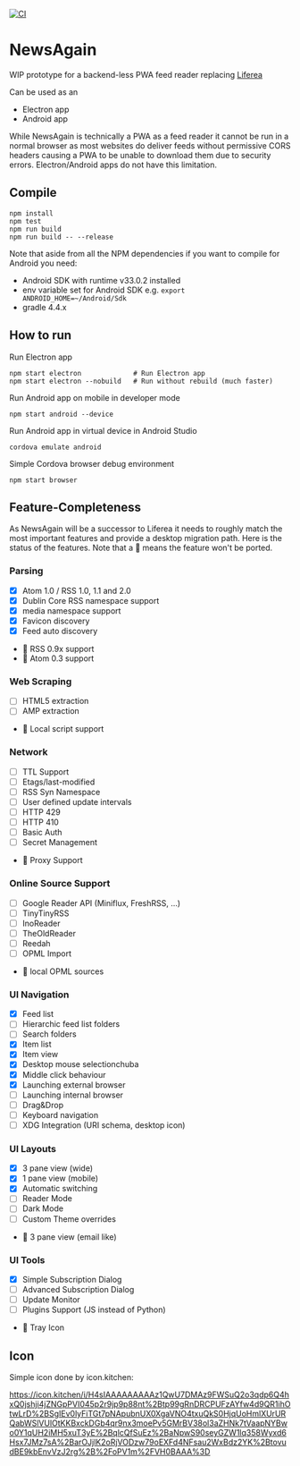 [![CI](https://github.com/lwindolf/newsagain/actions/workflows/test.yml/badge.svg)](https://github.com/lwindolf/newsagain/actions/workflows/test.yml)

# NewsAgain

WIP prototype for a backend-less PWA feed reader replacing [Liferea](https://lzone.de/liferea)

Can be used as an

- Electron app
- Android app

While NewsAgain is technically a PWA as a feed reader it cannot be run in
a normal browser as most websites do deliver feeds without permissive CORS
headers causing a PWA to be unable to download them due to security errors.
Electron/Android apps do not have this limitation.

## Compile

    npm install
    npm test
    npm run build
    npm run build -- --release

Note that aside from all the NPM dependencies if you want to compile for Android you need:

- Android SDK with runtime v33.0.2 installed
- env variable set for Android SDK e.g. `export ANDROID_HOME=~/Android/Sdk`
- gradle 4.4.x

## How to run

Run Electron app

    npm start electron             # Run Electron app
    npm start electron --nobuild   # Run without rebuild (much faster)

Run Android app on mobile in developer mode

    npm start android --device

Run Android app in virtual device in Android Studio

    cordova emulate android

Simple Cordova browser debug environment

    npm start browser

## Feature-Completeness

As NewsAgain will be a successor to Liferea it needs to roughly match the most important
features and provide a desktop migration path. Here is the status of the features. Note that
a 🛑 means the feature won't be ported.

### Parsing 

- [x] Atom 1.0 / RSS 1.0, 1.1 and 2.0
- [x] Dublin Core RSS namespace support
- [x] media namespace support
- [x] Favicon discovery
- [x] Feed auto discovery 
- 🛑 RSS 0.9x support
- 🛑 Atom 0.3 support

### Web Scraping

- [ ] HTML5 extraction
- [ ] AMP extraction
- 🛑 Local script support

### Network

- [ ] TTL Support
- [ ] Etags/last-modified
- [ ] RSS Syn Namespace
- [ ] User defined update intervals
- [ ] HTTP 429
- [ ] HTTP 410
- [ ] Basic Auth
- [ ] Secret Management
- 🛑 Proxy Support

### Online Source Support

- [ ] Google Reader API (Miniflux, FreshRSS, ...) 
- [ ] TinyTinyRSS
- [ ] InoReader
- [ ] TheOldReader
- [ ] Reedah
- [ ] OPML Import
- 🛑 local OPML sources

### UI Navigation

- [x] Feed list
- [ ] Hierarchic feed list folders
- [ ] Search folders
- [x] Item list
- [x] Item view
- [x] Desktop mouse selectionchuba
- [x] Middle click behaviour
- [x] Launching external browser
- [ ] Launching internal browser
- [ ] Drag&Drop
- [ ] Keyboard navigation
- [ ] XDG Integration (URI schema, desktop icon)

### UI Layouts

- [x] 3 pane view (wide)
- [x] 1 pane view (mobile)
- [x] Automatic switching
- [ ] Reader Mode
- [ ] Dark Mode
- [ ] Custom Theme overrides
- 🛑 3 pane view (email like)

### UI Tools

- [x] Simple Subscription Dialog
- [ ] Advanced Subscription Dialog
- [ ] Update Monitor
- [ ] Plugins Support (JS instead of Python)
- 🛑 Tray Icon

## Icon

Simple icon done by icon.kitchen:

https://icon.kitchen/i/H4sIAAAAAAAAAz1QwU7DMAz9FWSuQ2o3qdp6Q4hxQ0jshji4jZNGpPVI045p2r9jp9p88nt%2Btp99gRnDRCPUFzAYfw4d9QR1ihOtwLrD%2BSgIEv0lyFiTGt7pNApubnUX0XgaVNO4txuQkS0HjqUoHmlXUrURQabWSlVUlOtKKBxckDGb4qr9nx3moePv5GMrBV38ol3aZHNk7tVaapNYBwo0Y1qUH2iMH5xuT3yE%2BqlcQfSuEz%2BaNpwS90seyGZW1lq358Wyxd6Hsx7JMz7sA%2BarOJjlK2oRjVODzw79oEXFd4NFsau2WxBdz2YK%2BtovudBE9kbEnvVzJ2rg%2B%2FoPV1m%2FVH0BAAA%3D
